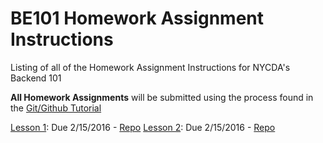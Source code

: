# BE101 Homework Assignment Instructions
Listing of all of the Homework Assignment Instructions for NYCDA's Backend 101

**All Homework Assignments** will be submitted using the process found in the [Git/Github Tutorial](https://github.com/BE101KG/homework-assignment-instructions/blob/master/git_github_tutorial.pdf)

[Lesson 1](https://github.com/BE101KG/homework-assignment-instructions/blob/master/lesson_01.md): Due 2/15/2016  - [Repo](https://github.com/BE101KG/lesson-01-homework)
[Lesson 2](https://github.com/BE101KG/homework-assignment-instructions/blob/master/lesson_02.md): Due 2/15/2016  - [Repo](https://github.com/BE101KG/lesson-02-homework)
